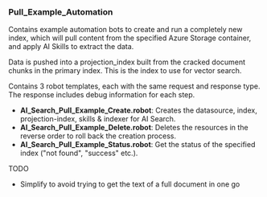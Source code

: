 ### Pull_Example_Automation
Contains example automation bots to create and run a completely new index, which will pull content from the specified Azure Storage container, and apply AI Skills to extract the data.

Data is pushed into a projection_index built from the cracked document chunks in the primary index. This is the index to use for vector search. 

Contains 3 robot templates, each with the same request and response type. The response includes debug information for each step.
 - **AI_Search_Pull_Example_Create.robot**: Creates the datasource, index, projection-index, skills & indexer for AI Search.
 - **AI_Search_Pull_Example_Delete.robot**: Deletes the resources in the reverse order to roll back the creation process. 
 - **AI_Search_Pull_Example_Status.robot**: Get the status of the specified index ("not found", "success" etc.).

 TODO
 - Simplify to avoid trying to get the text of a full document in one go 

    